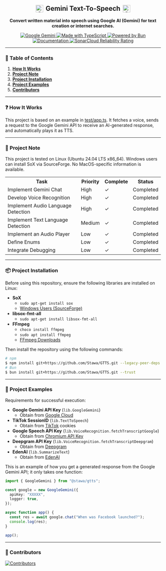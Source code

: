 <h2 align="center" style="display: flex; align-items: center; justify-content: center;">
  <img src="https://raw.githubusercontent.com/Stawa/Gemini-Text-To-Speech/86c0daa9de8303ef31b791eb172ce70c651de23c/repo/google_gemini.svg" alt="Gemini Icon" width="24" height="24" style="margin-right: 8px;">
  Gemini Text-To-Speech 
  <img src="https://raw.githubusercontent.com/Stawa/Gemini-Text-To-Speech/86c0daa9de8303ef31b791eb172ce70c651de23c/repo/google_gemini.svg" alt="Gemini Icon" width="24" height="24" style="margin-left: 8px;">
</h2>

<p align="center"><b>Convert written material into speech using Google AI (Gemini) for text creation or internet searches.</b></p>

<p align="center">
  <a href="https://gemini.google.com/">
    <img src="https://img.shields.io/badge/Google%20Gemini-black?style=flat&logo=Google&logoColor=blue" alt="Google Gemini">
  </a>
  <a href="https://www.typescriptlang.org/">
    <img src="https://img.shields.io/badge/Made%20with%20TypeScript-black?style=flat&logo=TypeScript&logoColor=blue" alt="Made with TypeScript">
  </a>
  <a href="https://bun.sh/">
    <img src="https://img.shields.io/badge/Powered%20by%20Bun-black?style=flat&logo=bun&logoColor=white" alt="Powered by Bun">
  </a>
  <a href="https://stawa.github.io/GTTS/">
    <img alt="Documentation" src="https://img.shields.io/website?url=https://stawa.github.io/GTTS/&up_message=Available&up_color=1F51FF&down_color=critical&down_message=Unavailable&style=flat&logo=github&label=Documentation&labelColor=black">
  </a>
  <a href="https://sonarcloud.io/project/overview?id=Stawa_Gemini-Text-To-Speech">
    <img src="https://sonarcloud.io/api/project_badges/measure?project=Stawa_Gemini-Text-To-Speech&metric=reliability_rating" alt="SonarCloud Reliability Rating">
  </a>
</p>

<hr />

<h3>📜 Table of Contents</h3>
<ol>
  <li><a href="#how-it-works"><b>How It Works</b></a></li>
  <li><a href="#project-note"><b>Project Note</b></a></li>
  <li><a href="#project-installation"><b>Project Installation</b></a></li>
  <li><a href="#project-examples"><b>Project Examples</b></a></li>
  <li><a href="#contributors"><b>Contributors</b></a></li>
</ol>

<hr />

<h3 id="how-it-works">❓ How It Works</h3>
<p>This project is based on an example in <a href="https://github.com/Stawa/GTTS/blob/main/test/app.ts">test/app.ts</a>. It fetches a voice, sends a request to the Google Gemini API to receive an AI-generated response, and automatically plays it as TTS.</p>

<hr />

<h3 id="project-note">📌 Project Note</h3>
<p>This project is tested on Linux (Ubuntu 24.04 LTS x86_64). Windows users can install SoX via SourceForge. No MacOS-specific information is available.</p>

<table>
  <tr>
    <th>Task</th>
    <th>Priority</th>
    <th>Complete</th>
    <th>Status</th>
  </tr>
  <tr>
    <td>Implement Gemini Chat</td>
    <td>High</td>
    <td>&check;</td>
    <td>Completed</td>
  </tr>
  <tr>
    <td>Develop Voice Recognition</td>
    <td>High</td>
    <td>&check;</td>
    <td>Completed</td>
  </tr>
  <tr>
    <td>Implement Audio Language Detection</td>
    <td>High</td>
    <td>&check;</td>
    <td>Completed</td>
  </tr>
  <tr>
    <td>Implement Text Language Detection</td>
    <td>Medium</td>
    <td>&check;</td>
    <td>Completed</td>
  </tr>
  <tr>
    <td>Implement an Audio Player</td>
    <td>Low</td>
    <td>&check;</td>
    <td>Completed</td>
  </tr>
  <tr>
    <td>Define Enums</td>
    <td>Low</td>
    <td>&check;</td>
    <td>Completed</td>
  </tr>
  <tr>
    <td>Integrate Debugging</td>
    <td>Low</td>
    <td>&check;</td>
    <td>Completed</td>
  </tr>
</table>

<hr />

<h3 id="project-installation">📦 Project Installation</h3>
<p>Before using this repository, ensure the following libraries are installed on Linux:</p>
<ul>
  <li><b>SoX</b>
    <ul>
      <li><code>sudo apt-get install sox</code></li>
      <li><a href="https://sourceforge.net/projects/sox/">Windows Users (SourceForge)</a></li>
    </ul>
  </li>
  <li><b>libsox-fmt-all</b>
    <ul>
      <li><code>sudo apt-get install libsox-fmt-all</code></li>
    </ul>
  </li>
  <li><b>FFmpeg</b>
    <ul>
      <li><code>choco install ffmpeg</code></li>
      <li><code>sudo apt install ffmpeg</code></li>
      <li><a href="https://www.ffmpeg.org/download.html">FFmpeg Downloads</a></li>
    </ul>
  </li>
</ul>

<p>Then install the repository using the following commands:</p>

```bash
# npm
$ npm install git+https://github.com/Stawa/GTTS.git --legacy-peer-deps
# Bun
$ bun install git+https://github.com/Stawa/GTTS.git --trust
```

<hr />

<h3 id="project-examples">📄 Project Examples</h3>
<p>Requirements for successful execution:</p>
<ul>
  <li><b>Google Gemini API Key</b> (<code>lib.GoogleGemini</code>)
    <ul><li>Obtain from <a href="https://console.cloud.google.com/apis/library/generativelanguage.googleapis.com">Google Cloud</a></li></ul>
  </li>
  <li><b>TikTok SessionID</b> (<code>lib.TextToSpeech</code>)
    <ul><li>Obtain from <a href="https://www.tiktok.com/">TikTok</a> cookies</li></ul>
  </li>
  <li><b>Google Speech API Key</b> (<code>lib.VoiceRecognition.fetchTranscriptGoogle</code>)
    <ul><li>Obtain from <a href="https://www.chromium.org/developers/how-tos/api-keys/">Chromium API Key</a></li></ul>
  </li>
  <li><b>Deepgram API Key</b> (<code>lib.VoiceRecognition.fetchTranscriptDeepgram</code>)
    <ul><li>Obtain from <a href="https://console.deepgram.com/">Deepgram</a></li></ul>
  </li>
  <li><b>EdenAI</b> (<code>lib.SummarizeText</code>)
    <ul><li>Obtain from <a href="https://edenai.co/">EdenAI</a></li></ul>
  </li>
</ul>

<p>This is an example of how you get a generated response from the Google Gemini API; it only takes one function:</p>

```ts
import { GoogleGemini } from "@stawa/gtts";

const google = new GoogleGemini({
  apiKey: "XXXXX",
  logger: true,
});

async function app() {
  const res = await google.chat("When was Facebook launched?");
  console.log(res);
}

app();
```

<hr />

<h3 id="contributors">👥 Contributors</h3>
<a href="https://github.com/stawa/gtts/graphs/contributors">
  <img src="https://contrib.rocks/image?repo=stawa/gtts" alt="Contributors">
</a>
